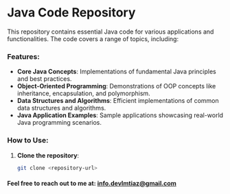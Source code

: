 # Java Code Repository

This repository contains essential Java code for various applications and functionalities. The code covers a range of topics, including:

### Features:
- **Core Java Concepts**: Implementations of fundamental Java principles and best practices.
- **Object-Oriented Programming**: Demonstrations of OOP concepts like inheritance, encapsulation, and polymorphism.
- **Data Structures and Algorithms**: Efficient implementations of common data structures and algorithms.
- **Java Application Examples**: Sample applications showcasing real-world Java programming scenarios.

### How to Use:
1. **Clone the repository**:
   ```bash
   git clone <repository-url>

#### Feel free to reach out to me at: info.devImtiaz@gmail.com

